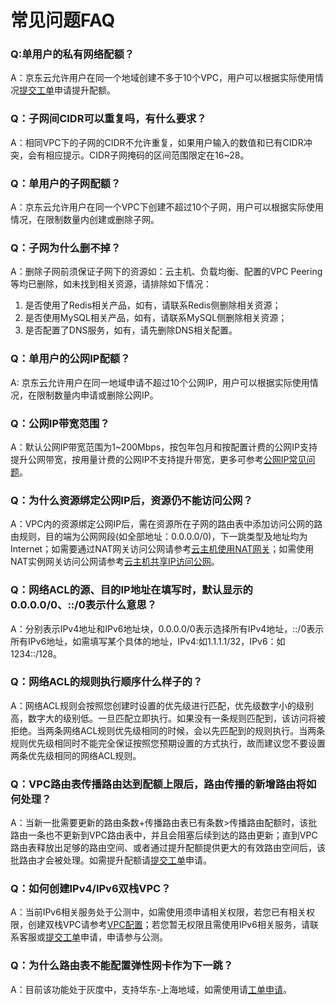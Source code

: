# 常见问题FAQ

### Q:单用户的私有网络配额？ </br>
A：京东云允许用户在同一个地域创建不多于10个VPC，用户可以根据实际使用情况[提交工单](https://ticket.jdcloud.com/applyorder/form?cateId=1135&questionId=1155)申请提升配额。</br>
  
### Q：子网间CIDR可以重复吗，有什么要求？ </br>
A：相同VPC下的子网的CIDR不允许重复，如果用户输入的数值和已有CIDR冲突，会有相应提示。CIDR子网掩码的区间范围限定在16~28。</br>
  
### Q：单用户的子网配额？</br>
  
A：京东云允许用户在同一个VPC下创建不超过10个子网，用户可以根据实际使用情况，在限制数量内创建或删除子网。</br>
  
### Q：子网为什么删不掉？</br>  
A：删除子网前须保证子网下的资源如：云主机、负载均衡、配置的VPC Peering等均已删除，如未找到相关资源，请排除如下情况：
  1. 是否使用了Redis相关产品，如有，请联系Redis侧删除相关资源；
  2. 是否使用MySQL相关产品，如有，请联系MySQL侧删除相关资源；
  3. 是否配置了DNS服务，如有，请先删除DNS相关配置。</br>

  
### Q：单用户的公网IP配额？ </br>
A: 京东云允许用户在同一地域申请不超过10个公网IP，用户可以根据实际使用情况，在限制数量内申请或删除公网IP。</br>
  
### Q：公网IP带宽范围？  </br>
A：默认公网IP带宽范围为1~200Mbps，按包年包月和按配置计费的公网IP支持提升公网带宽，按用量计费的公网IP不支持提升带宽，更多可参考[公网IP常见问题](../../Elastic-IP/FAQ/FAQ.md)。</br>
  
### Q：为什么资源绑定公网IP后，资源仍不能访问公网？ </br>
A：VPC内的资源绑定公网IP后，需在资源所在子网的路由表中添加访问公网的路由规则，目的端为公网网段(如全部地址：0.0.0.0/0)，下一跳类型及地址均为Internet；如需要通过NAT网关访问公网请参考[云主机使用NAT网关](https://docs.jdcloud.com/cn/nat-gateway/create-natgateway)；如需使用NAT实例网关访问公网请参考[云主机共享IP访问公网](../Getting-Started/Muitiple-Virtual-Machine-Use-Shared-IpAddress.md)。</br>
  
### Q：网络ACL的源、目的IP地址在填写时，默认显示的 0.0.0.0/0、::/0表示什么意思？ </br>
A：分别表示IPv4地址和IPv6地址块，0.0.0.0/0表示选择所有IPv4地址，::/0表示所有IPv6地址，如需填写某个具体的地址，IPv4:如1.1.1.1/32，IPv6：如1234::/128。</br>
  
### Q：网络ACL的规则执行顺序什么样子的？ </br>
A：网络ACL规则会按照您创建时设置的优先级进行匹配，优先级数字小的级别高，数字大的级别低。一旦匹配立即执行。如果没有一条规则匹配到，该访问将被拒绝。当两条网络ACL规则优先级相同的时候，会以先匹配到的规则执行。当两条规则优先级相同时不能完全保证按照您预期设置的方式执行，故而建议您不要设置两条优先级相同的网络ACL规则。</br>
  
### Q：VPC路由表传播路由达到配额上限后，路由传播的新增路由将如何处理？ </br>
A：当新一批需要更新的路由条数+传播路由表已有条数>传播路由配额时，该批路由一条也不更新到VPC路由表中，并且会阻塞后续到达的路由更新；直到VPC路由表释放出足够的路由空间、或者通过提升配额提供更大的有效路由空间后，该批路由才会被处理。如需提升配额请[提交工单](https://ticket.jdcloud.com/applyorder/form?cateId=1135&questionId=1155)申请。</br>
  
### Q：如何创建IPv4/IPv6双栈VPC？ </br>
A：当前IPv6相关服务处于公测中，如需使用须申请相关权限，若您已有相关权限，创建双栈VPC请参考[VPC配置](https://docs.jdcloud.com/cn/virtual-private-cloud/vpc-configuration)；若您暂无权限且需使用IPv6相关服务，请联系客服或[提交工单](https://ticket.jdcloud.com/applyorder/form?cateId=1135&questionId=1155)申请，申请参与公测。</br>

### Q：为什么路由表不能配置弹性网卡作为下一跳？  </br>
A：目前该功能处于灰度中，支持华东-上海地域，如需使用请[工单申请](https://ticket.jdcloud.com/applyorder/submit)。

